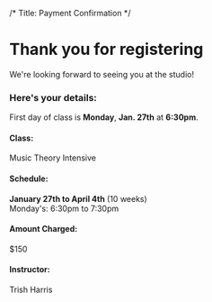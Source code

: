 /*
Title: Payment Confirmation
*/

<div class="container">
	<div class="page-header">
		<h1><span class="registration-successful glyphicon glyphicon-ok"></span> Thank you for registering</h1>
		<p class="lead">We're looking forward to seeing you at the studio!</p>
	</div>	
</div>

<div class="container">
	<div class="row">
		<div class="col-xs-12">
			<h3>Here's your details:</h3>
			<div class="well">
				<p class="lead">First day of class is <strong>Monday</strong>, <strong>Jan. 27th</strong> at <strong>6:30pm</strong>.</p>
				<div class="row">
					<div class="col-md-3">
						<h4>Class:</h4>
						<p>Music Theory Intensive</p>
					</div>
					<div class="col-md-3">
						<h4>Schedule:</h4>
						<p>
							<strong>January 27th to April 4th</strong> (10 weeks) <br>
							Monday's: 6:30pm to 7:30pm
						</p>
					</div>
					<div class="col-md-3">
						<h4>Amount Charged:</h4>
						<p class="lead">$150</p>
					</div>
					<div class="col-md-3">
						<h4>Instructor:</h4>
						<p>Trish Harris</p>
					</div>
				</div>
			</div>
		</div>
	</div>
</div>
